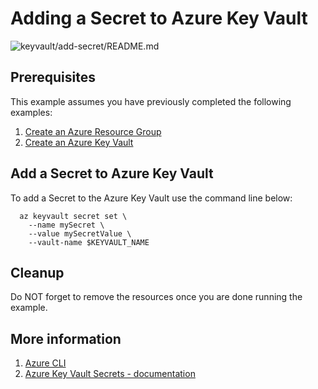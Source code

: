 
# Adding a Secret to Azure Key Vault

![keyvault/add-secret/README.md](https://github.com/Azure-Samples/java-on-azure-examples/workflows/keyvault/add-secret/README.md/badge.svg)

## Prerequisites

This example assumes you have previously completed the following examples:

1. [Create an Azure Resource Group](../../groupd/create/README.md)
1. [Create an Azure Key Vault](../create/README.md)

<!-- workflow.cron(25 13 * * 5) -->
<!-- workflow.include(../../../general/group/create/README.md) -->
<!-- workflow.include(../create/README.md) -->

## Add a Secret to Azure Key Vault

To add a Secret to the Azure Key Vault use the command line below:

```shell
  az keyvault secret set \
    --name mySecret \
    --value mySecretValue \
    --vault-name $KEYVAULT_NAME
```

## Cleanup

Do NOT forget to remove the resources once you are done running the example.

<!-- workflow.directOnly()

export RESULT=$(az keyvault secret show --name mySecret --vault $KEYVAULT_NAME --query value --output tsv)
if [[ "$RESULT" != "mySecretValue" ]]; then
  echo 'Secret was not properly set'
  az group delete --name $RESOURCE_GROUP --yes || true
  exit 1
fi

az group delete --name $RESOURCE_GROUP --yes || true

  -->

## More information

1. [Azure CLI](https://docs.microsoft.com/cli/azure/keyvault/secret)
1. [Azure Key Vault Secrets - documentation](https://docs.microsoft.com/azure/key-vault/secrets)
